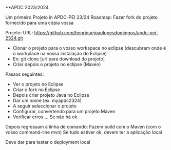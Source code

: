 **APDC 2023/2024

Um primeiro Projeto in APDC-PEI 23/24
Roadmap:
Fazer fork do projeto fornecido para uma cópia vossa

Projeto:
URL: https://github.com/henriquejoaolopesdomingos/apdc-pei-2324.git

* Clonar o projeto para o vosso workspace no eclipse (descubram onde é o workplace na vossa instalação do Eclipse)
* Ex: git clone [url para download do projeto]
* Criar depois o projeto no eclipse (Maven)

Passos seguintes:
* Ver o projeto no Eclipse
* Criar o fork no Eclipse
* Depois criar projeto Java no Eclipse
* Dar um nome (ex: myapdc2324)
* A seguir seleccionar o projeto
* Configurar, convertendo para um projeto Maven
* Verificar erros ... Se não há ok

Depois regressam à linha de comando:
Fazem build com o Maven (com o vosso command-line mvn)
Se tudo estiver ok, devem ter a aplicação local

Deve dar para testar o deployment local

